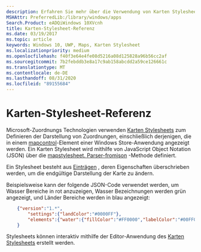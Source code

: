 ```yaml
---
description: Erfahren Sie mehr über die Verwendung von Karten Stylesheets zum Definieren der Darstellung von Zuordnungen, z. b. in den mapcontrol-Elementen einer Windows Store-Anwendung.
MSHAttr: PreferredLib:/library/windows/apps
Search.Product: eADQiWindows 10XVcnh
title: Karten-Stylesheet-Referenz
ms.date: 03/19/2017
ms.topic: article
keywords: Windows 10, UWP, Maps, Karten Stylesheet
ms.localizationpriority: medium
ms.openlocfilehash: f40f3e64e4fe08d5216a08d125828a96b56cc2af
ms.sourcegitcommit: 7b2febddb3e8a17c9ab158abcdd2a59ce126661c
ms.translationtype: MT
ms.contentlocale: de-DE
ms.lasthandoff: 08/31/2020
ms.locfileid: "89155684"
---
```

# <a name="map-style-sheet-reference"></a>Karten-Stylesheet-Referenz

Microsoft-Zuordnungs Technologien verwenden [Karten Stylesheets](/BingMaps/styling/map-style-sheets) zum Definieren der Darstellung von Zuordnungen, einschließlich derjenigen, die in einem [mapcontrol](/uwp/api/windows.ui.xaml.controls.maps.mapcontrol)-Element einer Windows Store-Anwendung angezeigt werden.  Ein Karten Stylesheet wird mithilfe von JavaScript Object Notation (JSON) über die [mapstylesheet. Parser-fromjson](/uwp/api/windows.ui.xaml.controls.maps.mapstylesheet.parsefromjson#Windows_UI_Xaml_Controls_Maps_MapStyleSheet_ParseFromJson_System_String_) -Methode definiert.

Ein Stylesheet besteht aus [Einträgen](/BingMaps/styling/map-style-sheet-entries) , deren Eigenschaften überschrieben werden, um die endgültige Darstellung der Karte zu ändern.

Beispielsweise kann der folgende JSON-Code verwendet werden, um Wasser Bereiche in rot anzuzeigen, Wasser Bezeichnungen werden grün angezeigt, und Länder Bereiche werden in blau angezeigt:

```json
    {"version":"1.*",
        "settings":{"landColor":"#0000FF"},
        "elements":{"water":{"fillColor":"#FF0000","labelColor":"#00FF00"}}
    }
```

Stylesheets können interaktiv mithilfe der Editor-Anwendung des [Karten Stylesheets](https://www.microsoft.com/p/map-style-sheet-editor/9nbhtcjt72ft) erstellt werden.